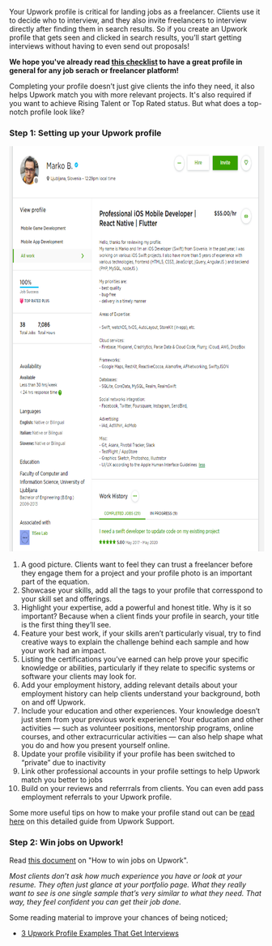 
Your Upwork profile is critical for landing jobs as a freelancer. Clients use it to decide who to interview, and they also invite freelancers to interview directly after finding them in search results. So if you create an Upwork profile that gets seen and clicked in search results, you’ll start getting interviews without having to even send out proposals!

**We hope you've already read [this checklist](https://github.com/McLarenCollege/Flutter-Course-Teacher-Notes/blob/master/job_ready_checklist.md) to have a great profile in general for any job serach or freelancer platform!**

Completing your profile doesn’t just give clients the info they need, it also helps Upwork match you with more relevant projects. It's also required if you want to achieve Rising Talent or Top Rated status. But what does a top-notch profile look like?

### Step 1: Setting up your Upwork profile

<img src="screenshots/upwork profile example.PNG" height="800px">

1. A good picture. Clients want to feel they can trust a freelancer before they engage them for a project and your profile photo is an important part of the equation. 
2. Showcase your skills, add all the tags to your profile that corresspond to your skill set and offerings.
3. Highlight your expertise, add a powerful and honest title. Why is it so important? Because when a client finds your profile in search, your title is the first thing they’ll see.
4. Feature your best work, if your skills aren’t particularly visual, try to find creative ways to explain the challenge behind each sample and how your work had an impact.
5. Listing the certifications you’ve earned can help prove your specific knowledge or abilities, particularly if they relate to specific systems or software your clients may look for.
6. Add your employment history, adding relevant details about your employment history can help clients understand your background, both on and off Upwork.
7. Include your education and other experiences. Your knowledge doesn’t just stem from your previous work experience! Your education and other activities — such as volunteer positions, mentorship programs, online courses, and other extracurricular activities — can also help shape what you do and how you present yourself online.
8. Update your profile visibility if your profile has been switched to “private” due to inactivity
9. Link other professional accounts in your profile settings to help Upwork match you better to jobs
10. Build on your reviews and referrrals from clients. You can even add pass employment referrals to your Upwork profile.

Some more useful tips on how to make your profile stand out can be [read here](https://support.upwork.com/hc/en-us/articles/211063208-Sample-Profiles-and-Best-Practices) on this detailed guide from Upwork Support.

### Step 2: Win jobs on Upwork! 
Read [this document](https://github.com/McLarenCollege/Flutter-Course-Teacher-Notes/blob/master/How%20to%20Win%20Good%20Jobs%20on%20Upwork.md) on "How to win jobs on Upwork".

*Most clients don’t ask how much experience you have or look at your resume.  They often just glance at your portfolio page. What they really want to see is one single sample that’s very similar to what they need. That way, they feel confident you can get their job done.*

Some reading material to improve your chances of being noticed;
* [3 Upwork Profile Examples That Get Interviews](https://careersidekick.com/upwork-profile-examples/)

